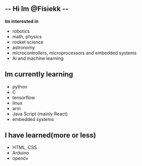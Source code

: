 ## -- Hi Im @Fisiekk --
**Im interested in**
- robotics
- math, physics
- rocket science
- astronomy
- microcontrollers, microprocessors and embedded systems
- Ai and machine learning

## **Im currently learning**
- python
- C
- tensorflow
- linux
- arm
- Java Script (mainly React)
- embedded systems

## **I have learned(more or less)**
- HTML, CSS
- Arduino
- opencv
